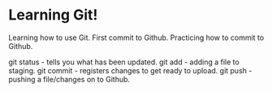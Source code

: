# Learning Git!
Learning how to use Git. First commit  to Github. 
Practicing how to commit to Github.

git status - tells you what has been updated.
git add - adding a file to staging.
git commit - registers changes to get ready to upload.
git push - pushing a file/changes on to Github.